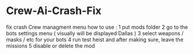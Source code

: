 # Crew-Ai-Crash-Fix
fix crash Crew managment menu
how to use : 
1  put mods folder 
2 go to the bots settings menu ( visually will be displayed Dallas )
3 select weapons / masks / etc for your bots 
4 run test  heist and after making sure, leave the missions 
5 disable or delete the mod 
